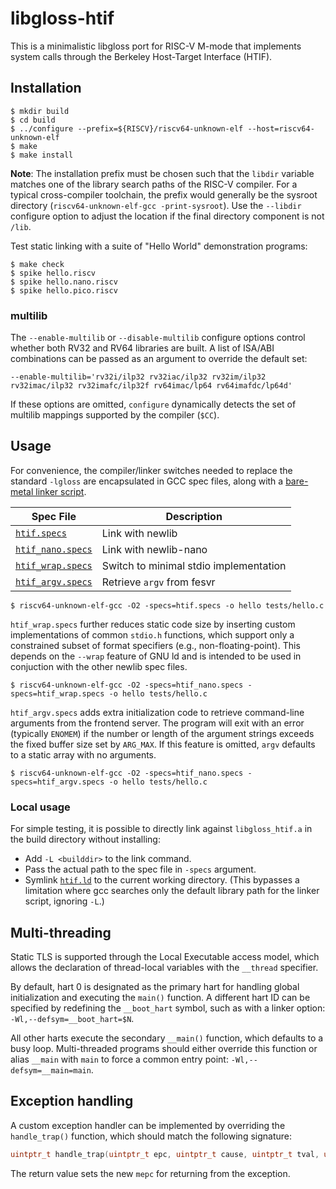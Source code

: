 # libgloss-htif

This is a minimalistic libgloss port for RISC-V M-mode that implements
system calls through the Berkeley Host-Target Interface (HTIF).

## Installation

    $ mkdir build
    $ cd build
    $ ../configure --prefix=${RISCV}/riscv64-unknown-elf --host=riscv64-unknown-elf
    $ make
    $ make install

**Note**: The installation prefix must be chosen such that the `libdir`
variable matches one of the library search paths of the RISC-V compiler.
For a typical cross-compiler toolchain, the prefix would generally be
the sysroot directory (`riscv64-unknown-elf-gcc -print-sysroot`).
Use the `--libdir` configure option to adjust the location if the final
directory component is not `/lib`.

Test static linking with a suite of "Hello World" demonstration programs:

    $ make check
    $ spike hello.riscv
    $ spike hello.nano.riscv
    $ spike hello.pico.riscv

### multilib

The `--enable-multilib` or `--disable-multilib` configure options
control whether both RV32 and RV64 libraries are built.
A list of ISA/ABI combinations can be passed as an argument to override
the default set:

    --enable-multilib='rv32i/ilp32 rv32iac/ilp32 rv32im/ilp32 rv32imac/ilp32 rv32imafc/ilp32f rv64imac/lp64 rv64imafdc/lp64d'

If these options are omitted, `configure` dynamically detects the set of
multilib mappings supported by the compiler (`$CC`).

## Usage

For convenience, the compiler/linker switches needed to replace the
standard `-lgloss` are encapsulated in GCC spec files, along with a
[bare-metal linker script](util/htif.ld).

Spec File | Description
--- | ---
[`htif.specs`](util/htif.ld) | Link with newlib
[`htif_nano.specs`](util/htif_nano.specs) | Link with newlib-nano
[`htif_wrap.specs`](util/htif_wrap.specs) | Switch to minimal stdio implementation
[`htif_argv.specs`](util/htif_argv.specs) | Retrieve `argv` from fesvr

    $ riscv64-unknown-elf-gcc -O2 -specs=htif.specs -o hello tests/hello.c

`htif_wrap.specs` further reduces static code size by inserting custom
implementations of common `stdio.h` functions, which support only a
constrained subset of format specifiers (e.g., non-floating-point).
This depends on the `--wrap` feature of GNU ld and is intended to be
used in conjuction with the other newlib spec files.

    $ riscv64-unknown-elf-gcc -O2 -specs=htif_nano.specs -specs=htif_wrap.specs -o hello tests/hello.c

`htif_argv.specs` adds extra initialization code to retrieve
command-line arguments from the frontend server.  The program will exit
with an error (typically `ENOMEM`) if the number or length of the
argument strings exceeds the fixed buffer size set by `ARG_MAX`.
If this feature is omitted, `argv` defaults to a static array with no
arguments.

    $ riscv64-unknown-elf-gcc -O2 -specs=htif_nano.specs -specs=htif_argv.specs -o hello tests/hello.c

### Local usage

For simple testing, it is possible to directly link against
`libgloss_htif.a` in the build directory without installing:

* Add `-L <builddir>` to the link command.
* Pass the actual path to the spec file in `-specs` argument.
* Symlink [`htif.ld`](util/htif.ld) to the current working directory.
  (This bypasses a limitation where gcc searches only the default
  library path for the linker script, ignoring `-L`.)

## Multi-threading

Static TLS is supported through the Local Executable access model, which
allows the declaration of thread-local variables with the `__thread`
specifier.

By default, hart 0 is designated as the primary hart for handling global
initialization and executing the `main()` function.
A different hart ID can be specified by redefining the `__boot_hart`
symbol, such as with a linker option: `-Wl,--defsym=__boot_hart=$N`.

All other harts execute the secondary `__main()` function, which
defaults to a busy loop.
Multi-threaded programs should either override this function or alias
`__main` with `main` to force a common entry point:
`-Wl,--defsym=__main=main`.

## Exception handling

A custom exception handler can be implemented by overriding the
`handle_trap()` function, which should match the following signature:

```C
uintptr_t handle_trap(uintptr_t epc, uintptr_t cause, uintptr_t tval, uintptr_t regs[32])
```

The return value sets the new `mepc` for returning from the exception.
